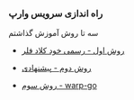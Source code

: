 ### راه اندازی سرویس وارپ

سه تا روش آموزش گذاشتم


- [روش اول - رسمی خود کلاد فلر](https://github.com/ExtremeDot/vpn_setups/blob/main/FullSteps/WARP-Setup/Method-A.md)

- [روش دوم - پیشنهادی](https://github.com/ExtremeDot/vpn_setups/blob/main/FullSteps/WARP-Setup/Method-B.md)

- [روش سوم - warp-go](https://github.com/ExtremeDot/vpn_setups/blob/main/FullSteps/WARP-Setup/Method-C.md)

